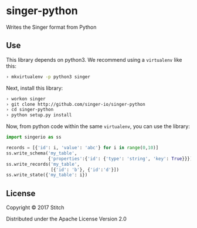 singer-python
===================

Writes the Singer format from Python

Use
---

This library depends on python3. We recommend using a `virtualenv`
like this:

```bash
› mkvirtualenv -p python3 singer
```

Next, install this library:

```bash
› workon singer
› git clone http://github.com/singer-io/singer-python
› cd singer-python
› python setup.py install
```

Now, from python code within the same `virtualenv`, you can use the
library:

```python
import singerio as ss

records = [{'id': i, 'value': 'abc'} for i in range(0,10)]
ss.write_schema('my_table',
                {'properties':{'id': {'type': 'string', 'key': True}}})
ss.write_records('my_table',
                 [{'id': 'b'}, {'id':'d'}])
ss.write_state({'my_table': i})
```


License
-------

Copyright © 2017 Stitch

Distributed under the Apache License Version 2.0
